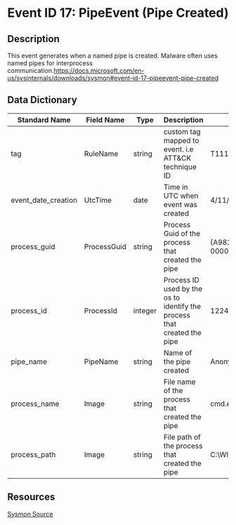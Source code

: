 # Event ID 17: PipeEvent (Pipe Created)

## Description
This event generates when a named pipe is created. Malware often uses named pipes for interprocess communication.https://docs.microsoft.com/en-us/sysinternals/downloads/sysmon#event-id-17-pipeevent-pipe-created

## Data Dictionary
|Standard Name|Field Name|Type|Description|Sample Value|
|---|---|---|---|---|
|tag|RuleName|string|custom tag mapped to event. i.e ATT&CK technique ID|T1114|
|event_date_creation|UtcTime|date|Time in UTC when event was created|4/11/18 6:21|
|process_guid|ProcessGuid|string|Process Guid of the process that created the pipe|{A98268C1-A968-5ACD-0000-0010BD4EC200}|
|process_id|ProcessId|integer|Process ID used by the os to identify the process that created the pipe|1224|
|pipe_name|PipeName|string|Name of the pipe created|Anonymous Pipe|
|process_name|Image|string|File name of the process that created the pipe|cmd.exe|
|process_path|Image|string|File path of the process that created the pipe|C:\WINDOWS\system32\cmd.exe|

## Resources
[Sysmon Source](https://docs.microsoft.com/en-us/sysinternals/downloads/sysmon#event-id-17-pipeevent-pipe-created)
